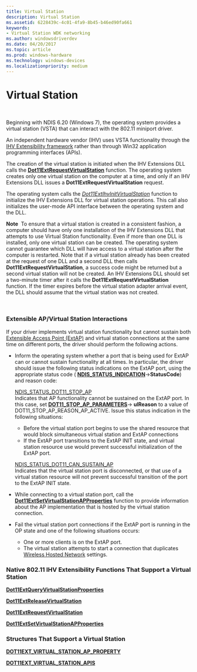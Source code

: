 ```yaml
---
title: Virtual Station
description: Virtual Station
ms.assetid: 6228439c-4c01-4fa9-8b45-b46ed90fa661
keywords:
- Virtual Station WDK networking
ms.author: windowsdriverdev
ms.date: 04/20/2017
ms.topic: article
ms.prod: windows-hardware
ms.technology: windows-devices
ms.localizationpriority: medium
---
```


# Virtual Station




 

Beginning with NDIS 6.20 (Windows 7), the operating system provides a virtual station (VSTA) that can interact with the 802.11 miniport driver.

An independent hardware vendor (IHV) uses VSTA functionality through the [IHV Extensibility framework](overview-of-ihv-extensibility.md) rather than through Win32 application programming interfaces (APIs).

The creation of the virtual station is initiated when the IHV Extensions DLL calls the [**Dot11ExtRequestVirtualStation**](https://msdn.microsoft.com/library/windows/hardware/ff547556) function. The operating system creates only one virtual station on the computer at a time, and only if an IHV Extensions DLL issues a **Dot11ExtRequestVirtualStation** request.

The operating system calls the [*Dot11ExtIhvInitVirtualStation*](https://msdn.microsoft.com/library/windows/hardware/ff547475) function to initialize the IHV Extensions DLL for virtual station operations. This call also initializes the user-mode API interface between the operating system and the DLL.

**Note**  To ensure that a virtual station is created in a consistent fashion, a computer should have only one installation of the IHV Extensions DLL that attempts to use Virtual Station functionality. Even if more than one DLL is installed, only one virtual station can be created. The operating system cannot guarantee which DLL will have access to a virtual station after the computer is restarted. Note that if a virtual station already has been created at the request of one DLL and a second DLL then calls **Dot11ExtRequestVirtualStation**, a success code might be returned but a second virtual station will not be created.
An IHV Extensions DLL should set a two-minute timer after it calls the **Dot11ExtRequestVirtualStation** function. If the timer expires before the virtual station adapter arrival event, the DLL should assume that the virtual station was not created.

 

### <a href="" id="extensible-ap-virtual-station-interactions"></a> Extensible AP/Virtual Station Interactions

If your driver implements virtual station functionality but cannot sustain both [Extensible Access Point (ExtAP)](extensible-access-point-operation-mode.md) and virtual station connections at the same time on different ports, the driver should perform the following actions.

-   Inform the operating system whether a port that is being used for ExtAP can or cannot sustain functionality at all times. In particular, the driver should issue the following status indications on the ExtAP port, using the appropriate status code ( [**NDIS\_STATUS\_INDICATION**](https://msdn.microsoft.com/library/windows/hardware/ff567373)-&gt;**StatusCode**) and reason code:

    <a href="" id="ndis-status-dot11-stop-ap"></a>[NDIS\_STATUS\_DOT11\_STOP\_AP](https://msdn.microsoft.com/library/windows/hardware/ff567366)  
    Indicates that AP functionality cannot be sustained on the ExtAP port. In this case, set [**DOT11\_STOP\_AP\_PARAMETERS**](https://msdn.microsoft.com/library/windows/hardware/ff548783)-&gt; **ulReason** to a value of DOT11\_STOP\_AP\_REASON\_AP\_ACTIVE. Issue this status indication in the following situations:

    -   Before the virtual station port begins to use the shared resource that would block simultaneous virtual station and ExtAP connections
    -   If the ExtAP port transitions to the ExtAP INIT state, and virtual station resource use would prevent successful initialization of the ExtAP port.

    <a href="" id="---------ndis-status-dot11-can-sustain-ap"></a>[NDIS\_STATUS\_DOT11\_CAN\_SUSTAIN\_AP](https://msdn.microsoft.com/library/windows/hardware/ff567323)  
    Indicates that the virtual station port is disconnected, or that use of a virtual station resource will not prevent successful transition of the port to the ExtAP INIT state.

-   While connecting to a virtual station port, call the [**Dot11ExtSetVirtualStationAPProperties**](https://msdn.microsoft.com/library/windows/hardware/ff547609) function to provide information about the AP implementation that is hosted by the virtual station connection.

-   Fail the virtual station port connections if the ExtAP port is running in the OP state and one of the following situations occurs:
    -   One or more clients is on the ExtAP port.
    -   The virtual station attempts to start a connection that duplicates [Wireless Hosted Network](http://go.microsoft.com/fwlink/p/?linkid=152328) settings.

### <a href="" id="native-802-11-ihv-extensibility-functions-that-support-a-virtual-stati"></a> Native 802.11 IHV Extensibility Functions That Support a Virtual Station

[**Dot11ExtQueryVirtualStationProperties**](https://msdn.microsoft.com/library/windows/hardware/ff547544)

[**Dot11ExtReleaseVirtualStation**](https://msdn.microsoft.com/library/windows/hardware/ff547549)

[**Dot11ExtRequestVirtualStation**](https://msdn.microsoft.com/library/windows/hardware/ff547556)

[**Dot11ExtSetVirtualStationAPProperties**](https://msdn.microsoft.com/library/windows/hardware/ff547609)

### <a href="" id="structures-that-support-a-virtual-station"></a> Structures That Support a Virtual Station

[**DOT11EXT\_VIRTUAL\_STATION\_AP\_PROPERTY**](https://msdn.microsoft.com/library/windows/hardware/ff547641)

[**DOT11EXT\_VIRTUAL\_STATION\_APIS**](https://msdn.microsoft.com/library/windows/hardware/ff547639)

 

 





